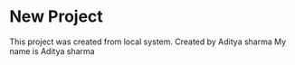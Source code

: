 # New Project

This project was created from local system.
Created by Aditya sharma
My name is Aditya sharma